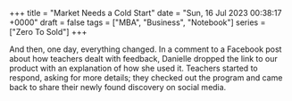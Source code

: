 +++ 
title = "Market Needs a Cold Start" 
date = "Sun, 16 Jul 2023 00:38:17 +0000" 
draft = false 
tags = ["MBA", "Business", "Notebook"] 
series = ["Zero To Sold"] 
+++

And then, one day, everything changed. In a comment to a Facebook post about how teachers dealt with feedback, Danielle dropped the link to our product with an explanation of how she used it. Teachers started to respond, asking for more details; they checked out the program and came back to share their newly found discovery on social media.